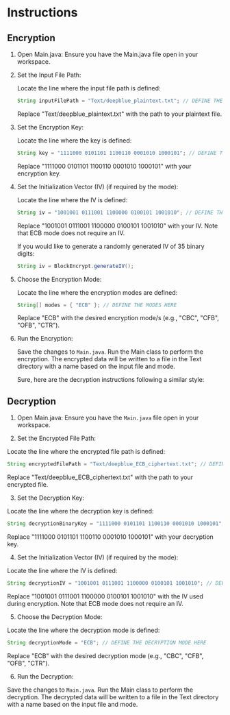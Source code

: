 # Instructions

## Encryption

1. Open Main.java:
Ensure you have the Main.java file open in your workspace.

2. Set the Input File Path:

    Locate the line where the input file path is defined:

    ```java
    String inputFilePath = "Text/deepblue_plaintext.txt"; // DEFINE THE FILE PATH HERE
    ```

    Replace "Text/deepblue_plaintext.txt" with the path to your plaintext file.

3. Set the Encryption Key:

    Locate the line where the key is defined:

    ```java
    String key = "1111000 0101101 1100110 0001010 1000101"; // DEFINE THE KEY HERE
    ```

    Replace "1111000 0101101 1100110 0001010 1000101" with your encryption key.

4. Set the Initialization Vector (IV) (if required by the mode):

    Locate the line where the IV is defined:

    ```java
    String iv = "1001001 0111001 1100000 0100101 1001010"; // DEFINE THE IV HERE
    ```

    Replace "1001001 0111001 1100000 0100101 1001010" with your IV. Note that ECB mode does not require an IV.

    If you would like to generate a randomly generated IV of 35 binary digits:

    ```java
    String iv = BlockEncrypt.generateIV();
    ```

5. Choose the Encryption Mode:

    Locate the line where the encryption modes are defined:

    ```java
    String[] modes = { "ECB" }; // DEFINE THE MODES HERE
    ```

    Replace "ECB" with the desired encryption mode/s (e.g., "CBC", "CFB", "OFB", "CTR").

6. Run the Encryption:

    Save the changes to `Main.java`.
    Run the Main class to perform the encryption. The encrypted data will be written to a file in the Text directory with a name based on the input file and mode.

    Sure, here are the decryption instructions following a similar style:

## Decryption

1. Open Main.java:
Ensure you have the `Main.java` file open in your workspace.

2. Set the Encrypted File Path:

Locate the line where the encrypted file path is defined:

```java
String encryptedFilePath = "Text/deepblue_ECB_ciphertext.txt"; // DEFINE THE CIPHERTEXT FILE PATH HERE
```

Replace "Text/deepblue_ECB_ciphertext.txt" with the path to your encrypted file.

3. Set the Decryption Key:

Locate the line where the decryption key is defined:

```java
String decryptionBinaryKey = "1111000 0101101 1100110 0001010 1000101"; // DEFINE THE KEY USED FOR ENCRYPTION HERE
```

Replace "1111000 0101101 1100110 0001010 1000101" with your decryption key.

4. Set the Initialization Vector (IV) (if required by the mode):

Locate the line where the IV is defined:

```java
String decryptionIV = "1001001 0111001 1100000 0100101 1001010"; // DEFINE THE IV USED FOR ENCRYPTION HERE
```

Replace "1001001 0111001 1100000 0100101 1001010" with the IV used during encryption. Note that ECB mode does not require an IV.

5. Choose the Decryption Mode:

Locate the line where the decryption mode is defined:

```java
String decryptionMode = "ECB"; // DEFINE THE DECRYPTION MODE HERE
```

Replace "ECB" with the desired decryption mode (e.g., "CBC", "CFB", "OFB", "CTR").

6. Run the Decryption:

Save the changes to `Main.java`. Run the Main class to perform the decryption. The decrypted data will be written to a file in the Text directory with a name based on the input file and mode.

